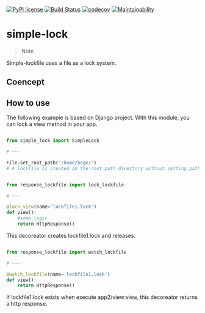 [![PyPI license](https://img.shields.io/pypi/l/ansicolortags.svg)](https://pypi.python.org/pypi/ansicolortags/)
[![Build Status](https://travis-ci.com/0h-n0/simple-lock.svg?branch=master)](https://travis-ci.com/0h-n0/simple-lock)
[![codecov](https://codecov.io/gh/0h-n0/view-lockfile/branch/master/graph/badge.svg)](https://codecov.io/gh/0h-n0/view-lockfile)
[![Maintainability](https://api.codeclimate.com/v1/badges/9a8b4b39d3673ccb6db6/maintainability)](https://codeclimate.com/github/0h-n0/simple-lock/maintainability)

# simple-lock

> Note

 Simple-lockfile uses a file as a lock system.

## Coencept

## How to use

The following example is based on Django project. With this module, you can lock a view method in your app.

```settings.py

from simple_lock import SimpleLock

# ~~~

File.set_root_path('/home/hoge/')
# A lockfile is created in the root_path directory without setting path as arguments.

```


```app/view.py

from response_lockfile import lock_lockfile

# ~~~

@lock_view(name='lockfile1.lock')
def view():
    #some_logic
    return HttpResponse()
```

This decoreator creates lockfile1.lock and releases.

```app2/view.py

from response_lockfile import watch_lockfile

# ~~~

@watch_lockfile(name='lockfile1.lock')
def view():
    return HttpResponse()
```

If lockfile1.lock exists when execute app2/view:view, this decoreator returns a http response.

